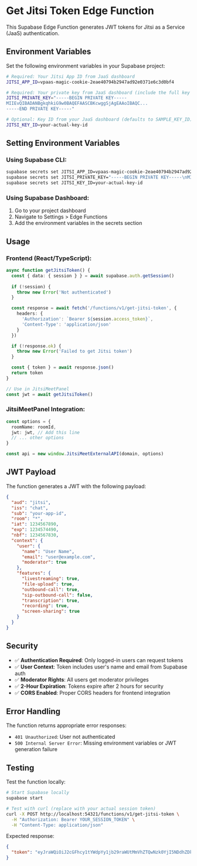 # Get Jitsi Token Edge Function

This Supabase Edge Function generates JWT tokens for Jitsi as a Service (JaaS) authentication.

## Environment Variables

Set the following environment variables in your Supabase project:

```bash
# Required: Your Jitsi App ID from JaaS dashboard
JITSI_APP_ID=vpaas-magic-cookie-2eae40794b2947ad92e0371e6c3d0bf4

# Required: Your private key from JaaS dashboard (include the full key with headers)
JITSI_PRIVATE_KEY="-----BEGIN PRIVATE KEY-----
MIIEvQIBADANBgkqhkiG9w0BAQEFAASCBKcwggSjAgEAAoIBAQC...
-----END PRIVATE KEY-----"

# Optional: Key ID from your JaaS dashboard (defaults to SAMPLE_KEY_ID)
JITSI_KEY_ID=your-actual-key-id
```

## Setting Environment Variables

### Using Supabase CLI:
```bash
supabase secrets set JITSI_APP_ID=vpaas-magic-cookie-2eae40794b2947ad92e0371e6c3d0bf4
supabase secrets set JITSI_PRIVATE_KEY="-----BEGIN PRIVATE KEY-----\nMIIEvQIBADANBgkqhkiG9w0BAQEFAASCBKcwggSjAgEAAoIBAQC...\n-----END PRIVATE KEY-----"
supabase secrets set JITSI_KEY_ID=your-actual-key-id
```

### Using Supabase Dashboard:
1. Go to your project dashboard
2. Navigate to Settings > Edge Functions
3. Add the environment variables in the secrets section

## Usage

### Frontend (React/TypeScript):
```typescript
async function getJitsiToken() {
  const { data: { session } } = await supabase.auth.getSession()
  
  if (!session) {
    throw new Error('Not authenticated')
  }

  const response = await fetch('/functions/v1/get-jitsi-token', {
    headers: {
      'Authorization': `Bearer ${session.access_token}`,
      'Content-Type': 'application/json'
    }
  })

  if (!response.ok) {
    throw new Error('Failed to get Jitsi token')
  }

  const { token } = await response.json()
  return token
}

// Use in JitsiMeetPanel
const jwt = await getJitsiToken()
```

### JitsiMeetPanel Integration:
```typescript
const options = {
  roomName: roomId,
  jwt: jwt, // Add this line
  // ... other options
}

const api = new window.JitsiMeetExternalAPI(domain, options)
```

## JWT Payload

The function generates a JWT with the following payload:

```json
{
  "aud": "jitsi",
  "iss": "chat", 
  "sub": "your-app-id",
  "room": "*",
  "iat": 1234567890,
  "exp": 1234574490,
  "nbf": 1234567830,
  "context": {
    "user": {
      "name": "User Name",
      "email": "user@example.com",
      "moderator": true
    },
    "features": {
      "livestreaming": true,
      "file-upload": true,
      "outbound-call": true,
      "sip-outbound-call": false,
      "transcription": true,
      "recording": true,
      "screen-sharing": true
    }
  }
}
```

## Security

- ✅ **Authentication Required**: Only logged-in users can request tokens
- ✅ **User Context**: Token includes user's name and email from Supabase auth
- ✅ **Moderator Rights**: All users get moderator privileges
- ✅ **2-Hour Expiration**: Tokens expire after 2 hours for security
- ✅ **CORS Enabled**: Proper CORS headers for frontend integration

## Error Handling

The function returns appropriate error responses:

- `401 Unauthorized`: User not authenticated
- `500 Internal Server Error`: Missing environment variables or JWT generation failure

## Testing

Test the function locally:

```bash
# Start Supabase locally
supabase start

# Test with curl (replace with your actual session token)
curl -X POST http://localhost:54321/functions/v1/get-jitsi-token \
  -H "Authorization: Bearer YOUR_SESSION_TOKEN" \
  -H "Content-Type: application/json"
```

Expected response:
```json
{
  "token": "eyJraWQiOiJ2cGFhcy1tYWdpYy1jb29raWUtMmVhZTQwNzk0YjI5NDdhZDkyZTAzNzFlNmMzZDBiZjQvU0FNUExFX0tFWV9JRCIsInR5cCI6IkpXVCIsImFsZyI6IlJTMjU2In0..."
}
```
